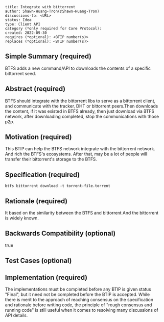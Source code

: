 
```btip: <to be assigned>
title: Integrate with bittorrent
author: Shawn-Huang-Tron(@Shawn-Huang-Tron)
discussions-to: <URL>
status: Idea
type: Client API
category (*only required for Core Protocol):
created: 2022-09-30
requires (*optional): <BTIP number(s)>
replaces (*optional): <BTIP number(s)>
```

## Simple Summary (required)

BTFS adds a new command/API to downloads the contents of a specific bittorrent seed.

## Abstract (required)

BTFS should integrate with the bittorrent libs to serve as a bittorrent client, and communicate with the tracker, DHT or bittorrent peers.Then downloads the content, if it was existed in BTFS already, then just download via BTFS network, after downloading completed, stop the communications with those p2p.

## Motivation (required)

This BTIP can help the BTFS network integrate with the bittorrent network. And rich the BTFS's ecosystems. After that, may be a lot of people will transfer their bittorrent's storage to the BTFS.

## Specification (required)

```shell
btfs bittorrent download -t torrent-file.torrent
```

## Rationale (required)

It based on the similarity between the BTFS and bittorrent.And the bittorrent is widely known.

## Backwards Compatibility (optional)

true

## Test Cases (optional)



## Implementation (required)

The implementations must be completed before any BTIP is given status "Final", but it need not be completed before the BTIP is accepted. While there is merit to the approach of reaching consensus on the specification and rationale before writing code, the principle of "rough consensus and running code" is still useful when it comes to resolving many discussions of API details.
